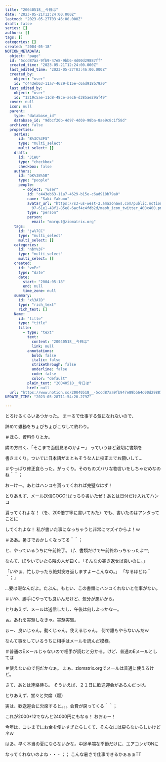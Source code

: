 ```yaml
---
title: "20040518__今日は"
date: "2023-05-21T12:24:00.000Z"
lastmod: "2023-05-27T03:46:00.000Z"
draft: false
series: []
authors: []
tags: []
categories: []
created: "2004-05-18"
NOTION_METADATA:
  object: "page"
  id: "5ccd87aa-9fb9-47e8-9bb6-4d00d29887ff"
  created_time: "2023-05-21T12:24:00.000Z"
  last_edited_time: "2023-05-27T03:46:00.000Z"
  created_by:
    object: "user"
    id: "c443eb63-11a7-4629-b15e-c6ad918b79a0"
  last_edited_by:
    object: "user"
    id: "1219c5ae-11d8-48ce-aec6-d385ae29af49"
  cover: null
  icon: null
  parent:
    type: "database_id"
    database_id: "9dbcf20b-4d97-4d69-98ba-8ae9c8c1f58d"
  archived: false
  properties:
    series:
      id: "B%3C%3FS"
      type: "multi_select"
      multi_select: []
    draft:
      id: "JiWU"
      type: "checkbox"
      checkbox: false
    authors:
      id: "bK%3B%5B"
      type: "people"
      people:
        - object: "user"
          id: "c443eb63-11a7-4629-b15e-c6ad918b79a0"
          name: "Saki Yakumo"
          avatar_url: "https://s3-us-west-2.amazonaws.com/public.notion-static.com/3ad1c4\
            97-61e1-48f1-85e8-6acf4c4fdb2d/maoh_icon_twitter_400x400.png"
          type: "person"
          person:
            email: "marqut@ziomatrix.org"
    tags:
      id: "jw%7CC"
      type: "multi_select"
      multi_select: []
    categories:
      id: "nbY%3F"
      type: "multi_select"
      multi_select: []
    created:
      id: "vmFr"
      type: "date"
      date:
        start: "2004-05-18"
        end: null
        time_zone: null
    summary:
      id: "x%3AlD"
      type: "rich_text"
      rich_text: []
    Name:
      id: "title"
      type: "title"
      title:
        - type: "text"
          text:
            content: "20040518__今日は"
            link: null
          annotations:
            bold: false
            italic: false
            strikethrough: false
            underline: false
            code: false
            color: "default"
          plain_text: "20040518__今日は"
          href: null
  url: "https://www.notion.so/20040518__-5ccd87aa9fb947e89bb64d00d29887ff"
UPDATE_TIME: "2023-05-28T11:54:20.279Z"

---
```

<link rel="stylesheet" href="https://cdn.jsdelivr.net/npm/katex@0.16.2/dist/katex.min.css" integrity="sha384-bYdxxUwYipFNohQlHt0bjN/LCpueqWz13HufFEV1SUatKs1cm4L6fFgCi1jT643X" crossorigin="anonymous">


とろけるくらいあつかった。 まーるで仕事する気になれないので、


諦めて雑務をちょびちょびこなして終わり。


＃ほら、資料作りとか。


隣の方曰く、「そこまで面倒見るのかよー」 っていうほど親切に書類を


書きまくり。ついでに日本語がまともそうな人に校正までお願いして…


＃やっぱり修正食らった。がっくり。そのものズバリな物言いをしちゃだめなのね＾＾；


おーけー。あとはハンコを貰ってくれれば完璧なはず！


とりあえず、メール送信GOGO! ばっちり書いたぜ！あとは日付だけ入れてハンコ


貰ってくれよな！（を、200倍丁寧に書いてみた）でも、書いたのはアンタってことに


してくれよな！ 私が書いた事になっちゃうと非常にマズイからよ！ｗ


＃ああ。暑さでおかしくなってる＾＾；


と、やっているうちに午前終了。 げ、書類だけで午前終わっちゃったよ^^;


なんて、ぼやいていたら隣の人が曰く。「そんなの突き返せば良いのに。」


「いやぁ、忙しかったら絶対突き返しますよーこんなの。」 「なるほどね＾＾；」


…要は暇なんだよ。たぶん。もとい、この書類にハンコくれないと仕事がない。


＃いや、勝手にやっても良いんだけど、気分が悪いから。


とりあえず、メールは送信したし、午後は何しよっかなー。


ぁ。あれを実験しなきゃ。実験実験。


ぉー、良いじゃん。動くじゃん。使えるじゃん。 何で誰もやらないんだｗ


なんて事をしているうちに相手はメールを読んだ模様。


＃普通のEメールじゃないので相手が読むと分かる。けど、普通のEメールとしては


＃使えないので何だかなぁ。 まぁ、ziomatrix.orgでメールは普通に使えるけど。


さて、あとは連絡待ち。 そういえば、２１日に歓送迎会があるんだっけ。


とりあえず、堂々と欠席（爆）


実は、歓送迎会に欠席すると。。。会費が戻ってくる＾＾；


これが2000*12でなんと24000円にもなる！ おおぉー！


今年は、コレまでにお金を使いすぎたらしくて、そんなには戻らないらしいけどネｗ


はあ。早く本当の夏にならないかな。中途半端な季節だけに、エアコンがONに


なってくれないのよね・・・；； こんな暑さで仕事できるかぁぁぁTT

